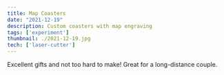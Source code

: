 ```yaml
---
title: Map Coasters
date: "2021-12-19"
description: Custom coasters with map engraving
tags: ['experiment']
thumbnail: ./2021-12-19.jpg
tech: ['laser-cutter']
---
```

Excellent gifts and not too hard to make! 
Great for a long-distance couple. 